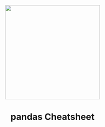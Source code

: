 <div align="center">
  <img src="https://github.com/ksalokya/devicon/blob/master/icons/pandas/pandas-original-wordmark.svg" width="300px"/>
</div>
<h1 align="center">pandas Cheatsheet</h1>
